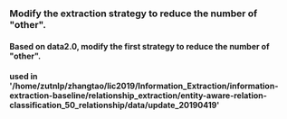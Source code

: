 ### Modify the extraction strategy to reduce the number of "other".
#### Based on data2.0, modify the first strategy to reduce the number of "other".
#### used in '/home/zutnlp/zhangtao/lic2019/Information_Extraction/information-extraction-baseline/relationship_extraction/entity-aware-relation-classification_50_relationship/data/update_20190419'